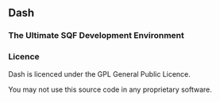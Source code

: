 ## Dash
### The Ultimate SQF Development Environment



### Licence

Dash is licenced under the GPL General Public Licence.

You may not use this source code in any proprietary software.
